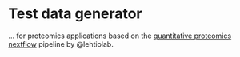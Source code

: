 # Test data generator

... for proteomics applications based on the 
[quantitative proteomics nextflow](https://github.com/lehtiolab/galaxy-workflows) 
pipeline by @lehtiolab.